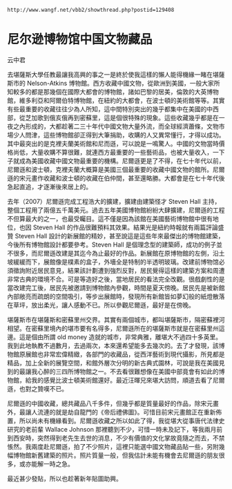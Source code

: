 `http://www.wangf.net/vbb2/showthread.php?postid=129408`

# 尼尔逊博物馆中国文物藏品

云中君

去堪薩斯大學任教最讓我高興的事之一是終於使我這樣的懶人能得機緣一睹在堪薩斯市的 Nelson-Atkins 博物館。西方收藏中國文物，從歐洲到美國，一般大家所知較多的都是那幾個在國際大都會的博物館，諸如巴黎的居美，倫敦的大英博物館，維多利亞和阿爾伯特博物館，在紐約的大都會，在波士頓的美術館等等。其實有些最重要的收藏往往少為人所知，這中間特別突出的幾乎都集中在美國的中西部，從芝加歌到俄亥俄再到密蘇里，這是個很特殊的現象。這些收藏幾乎都是在一夜之內形成的，大都趁著二三十年代中國文物大量外流，而全球經濟蕭條，文物市場少人問津，這些博物館卻正得到大筆捐助，收購的人又異常懂行，才得以成功。其中最突出的是克裡夫蘭美術館和尼而遜，可以說是一鳴驚人。中國的文物當時價格尚低，大量收購不算很難，就連西方最重要的一些藝術品，也被大量收入，一下子就成為美國收藏中國文物最重要的機構。尼爾遜更是了不得，在七十年代以前，尼爾遜和波士頓，克裡夫蘭大概算是美國三個最重要的收藏中國文物的館所。尼爾遜的宋元畫作收藏和波士頓的收藏在伯仲間，甚至還略勝。大都會是在七十年代後急起直追，才逐漸後來居上的。

去年（2007）尼爾遜完成工程浩大的擴建，擴建由建築怪才 Steven Hall 主持，整個工程用了兩億五千萬美元。過去五年美國博物館紛紛大肆擴建，尼爾遜的工程不但算最大的之一，也最受矚目。這不僅是因為該館在美國藝術博物館中很有地位，也因 Steven Hall 的作品很難預料其效果。結果光是紐約時報就有兩篇評論盛贊 Steven Hall 設計的新展館的精妙，甚至說這是這些年來最傑出的博物館建築，今後所有博物館設計都要參考。Steven Hall 是個理念型的建築師，成功的例子並不很多，而尼爾遜改建是其迄今為止最好的作品。新展館在原博物館的左側，沿土坡緩緩而下，展館像是樸素的盒子，外墻全是特制的半透明玻璃。改建前博物馆必須徵詢附近居民意見，結果該計劃遭到強烈反對，居民覺得這樣的建築方案和周遭非常古典的環境不合。可是等造好之後，當地居民的看法完全改觀。很戲劇性的是當改建完工後，居民先被邀請到博物館內參觀，時間是夏天傍晚。居民先是被新館內部敞亮而疏朗的空間吸引，等步出展館時，發現所有新館皆如夢幻般的紙燈散落在草坪，放出柔光，讓人感動不已。所以參觀尼爾遜，最好是在傍晚。

堪薩斯市在堪薩斯和密蘇里州交界。其實有兩個城市，都叫堪薩斯市，隔密蘇裡河相望。在密蘇里境內的堪市要有名得多，尼爾遜所在的堪薩斯市就是在密蘇里州這邊。這是個由所謂 old money 造就的城市，非常典雅，離堪大不過四十多英里。我到此地執教不過數月，去過兩次，本來還希望能多去幾次的。去了才發現，該博物館原展館也非常宏偉精緻，各部門的收藏品，從西洋藝術到現代攝影，所見都是精品，加上全新的展覽空間，和館外層次分明的新古典式園林，可說是我在美國見到的最讓我心醉的三四所博物館之一。不去看很難想像在美國中部竟會有如此的博物館，給我的感覺比波士頓美術館還好。最近汪暉兄來堪大訪問，順道去看了尼爾遜，也對之贊嘆不已。

尼爾遜的中國收藏，總共藏品八千多件，但幾乎都是質量最好的作品，除宋元畫外，最讓人流連的就是劫自龍門的《帝后禮佛圖》。可惜目前宋元畫館正在重新佈置，所以尚未有機緣看到。尼爾遜收藏之所以如此了得，我從堪大從事唐代法律史研究的老前輩 Wallace Johnson 那裡聽到不少，可惜一時未及記下，等我兩月前到西安時，突然得到老先生去世的消息，不少有價值的文化掌故竟隨之而去，不禁悵然。我兩度赴尼爾遜，拍了不少照片，這裡只能選中國文物藏品貼一些，另附幾幅博物館新舊建築的照片。照片質量一般，但我估計未能有機會去尼爾遜的朋友很多，或亦能解一時之急。

最近甚少發貼，所以也趁著新年貼圖助興。
